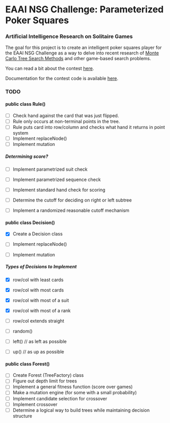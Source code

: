 # EAAI NSG Challenge: Parameterized Poker Squares
### Artificial Intelligence Research on Solitaire Games

The goal for this project is to create an intelligent poker squares player for the EAAI NSG Challenge as a way to delve into recent research of [Monte Carlo Tree Search Methods](http://www.cameronius.com/cv/mcts-survey-master.pdf) and other game-based search problems.

You can read a bit about the contest [here](http://tinyurl.com/ppokersqrs).

Documentation for the contest code is available [here](http://cs.gettysburg.edu/~tneller/games/pokersquares/eaai/dist/141017/doc/index.html).

### TODO
#### public class Rule()
- [ ] Check hand against the card that was just flipped.
- [ ] Rule only occurs at non-terminal points in the tree.
- [ ] Rule puts card into row/column and checks what hand it returns in point system
- [ ] Implement replaceNode()
- [ ] Implement mutation

##### Determining score?

- [ ] Implement parametrized suit check
- [ ] Implement parametrized sequence check
- [ ] Implement standard hand check for scoring
- [ ] Determine the cutoff for deciding on right or left subtree
- [ ] Implement a randomized reasonable cutoff mechanism


#### public class Decision()

- [x] Create a Decision class
- [ ] Implement replaceNode()
- [ ] Implement mutation


##### Types of Decisions to Implement
- [x] row/col with least cards
- [x] row/col with most cards
- [x] row/col with most of a suit
- [x] row/col with most of a rank
- [ ] row/col extends straight
- [ ] random()
- [ ] left() // as left as possible
- [ ] up() // as up as possible


#### public class Forest()

- [ ] Create Forest (TreeFactory) class
- [ ] Figure out depth limit for trees
- [ ] Implement a general fitness function (score over games)
- [ ] Make a mutation engine (for some with a small probability)
- [ ] Implement candidate selection for crossover
- [ ] Implement crossover
- [ ] Determine a logical way to build trees while maintaining decision structure
